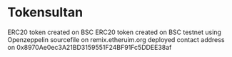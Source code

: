 # Tokensultan
ERC20 token created on BSC
ERC20 token created on BSC testnet using Openzeppelin sourcefile on remix.etheruim.org
deployed contact address on 0x8970Ae0ec3A21BD3159551F24BF91Fc5DDEE38af
